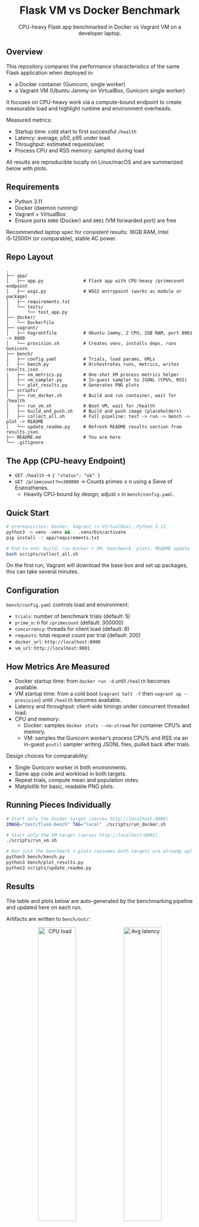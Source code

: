 <div align="center">

# Flask VM vs Docker Benchmark

CPU-heavy Flask app benchmarked in Docker vs Vagrant VM on a developer laptop.

</div>

## Overview

This repository compares the performance characteristics of the same Flask application when deployed in:

- a Docker container (Gunicorn, single worker)
- a Vagrant VM (Ubuntu Jammy on VirtualBox, Gunicorn single worker)

It focuses on CPU-heavy work via a compute-bound endpoint to create measurable load and highlight runtime and environment overheads.

Measured metrics:

- Startup time: cold start to first successful `/health`
- Latency: average, p50, p95 under load
- Throughput: estimated requests/sec
- Process CPU and RSS memory: sampled during load

All results are reproducible locally on Linux/macOS and are summarized below with plots.

## Requirements

- Python 3.11
- Docker (daemon running)
- Vagrant + VirtualBox
- Ensure ports `8000` (Docker) and `8001` (VM forwarded port) are free

Recommended laptop spec for consistent results: 16GB RAM, Intel i5‑12500H (or comparable), stable AC power.

## Repo Layout

```
.
├── app/
│   ├── app.py               # Flask app with CPU-heavy /primecount endpoint
│   ├── wsgi.py              # WSGI entrypoint (works as module or package)
│   ├── requirements.txt
│   └── tests/
│       └── test_app.py
├── docker/
│   └── Dockerfile
├── vagrant/
│   ├── Vagrantfile          # Ubuntu Jammy, 2 CPU, 2GB RAM, port 8001 -> 8000
│   └── provision.sh         # Creates venv, installs deps, runs Gunicorn
├── bench/
│   ├── config.yaml          # Trials, load params, URLs
│   ├── bench.py             # Orchestrates runs, metrics, writes results.json
│   ├── vm_metrics.py        # One-shot VM process metrics helper
│   ├── vm_sampler.py        # In-guest sampler to JSONL (CPU%, RSS)
│   └── plot_results.py      # Generates PNG plots
├── scripts/
│   ├── run_docker.sh        # Build and run container, wait for /health
│   ├── run_vm.sh            # Boot VM, wait for /health
│   ├── build_and_push.sh    # Build and push image (placeholders)
│   ├── collect_all.sh       # Full pipeline: test -> run -> bench -> plot -> README
│   └── update_readme.py     # Refresh README results section from results.json
├── README.md                # You are here
└── .gitignore
```

## The App (CPU-heavy Endpoint)

- `GET /health` → `{ "status": "ok" }`
- `GET /primecount?n=300000` → Counts primes ≤ n using a Sieve of Eratosthenes.
  - Heavily CPU-bound by design; adjust `n` in `bench/config.yaml`.

## Quick Start

```bash
# prerequisites: Docker, Vagrant (+ VirtualBox), Python 3.11
python3 -m venv .venv && . .venv/bin/activate
pip install -r app/requirements.txt

# End-to-end: build, run Docker + VM, benchmark, plots, README update
bash scripts/collect_all.sh
```

On the first run, Vagrant will download the base box and set up packages; this can take several minutes.

## Configuration

`bench/config.yaml` controls load and environment:

- `trials`: number of benchmark trials (default: 5)
- `prime_n`: n for `/primecount` (default: 300000)
- `concurrency`: threads for client load (default: 8)
- `requests`: total request count per trial (default: 200)
- `docker_url`: `http://localhost:8000`
- `vm_url`: `http://localhost:8001`

## How Metrics Are Measured

- Docker startup time: from `docker run -d` until `/health` becomes available.
- VM startup time: from a cold boot (`vagrant halt -f` then `vagrant up --provision`) until `/health` becomes available.
- Latency and throughput: client-side timings under concurrent threaded load.
- CPU and memory:
  - Docker: samples `docker stats --no-stream` for container CPU% and memory.
  - VM: samples the Gunicorn worker’s process CPU% and RSS via an in-guest `psutil` sampler writing JSONL files, pulled back after trials.

Design choices for comparability:

- Single Gunicorn worker in both environments.
- Same app code and workload in both targets.
- Repeat trials, compute mean and population stdev.
- Matplotlib for basic, readable PNG plots.

## Running Pieces Individually

```bash
# Start only the Docker target (serves http://localhost:8000)
IMAGE="test/flask-bench" TAG="local" ./scripts/run_docker.sh

# Start only the VM target (serves http://localhost:8001)
./scripts/run_vm.sh

# Run just the benchmark + plots (assumes both targets are already up)
python3 bench/bench.py
python3 bench/plot_results.py
python3 scripts/update_readme.py
```

## Results

The table and plots below are auto-generated by the benchmarking pipeline and updated here on each run.

<!-- AUTO-BENCHMARKS -->

<!-- AUTO-BENCHMARKS -->

Artifacts are written to `bench/out/`:

<p align="center">
  <img src="bench/out/cpu.png" width="45%" title="CPU load"/>
  <img src="bench/out/latency_p95.png" width="45%" title="Avg latency"/><br/>
  <img src="bench/out/latency_p95.png" width="45%" title="latency_p95"/>
  <img src="bench/out/startup.png" width="45%" title="System startup time"/>
  <img src="bench/out/memory.png" width="45%" title="Memory monitor during load"/>
  <img src="bench/out/throughput.png" width="45%" title="Throughput monitor during load"/>
</p>

## Pushing Images (Optional)

```bash
export REGISTRY=ghcr.io/<you>
export IMAGE_NAME=flask-bench
export IMAGE_TAG=$(git rev-parse --short HEAD)
export DOCKER_USERNAME=<you>
export DOCKER_PASSWORD=<token>
bash scripts/build_and_push.sh
```

## Troubleshooting

- Ports in use: ensure `8000`/`8001` are free or edit mappings (Dockerfile and `vagrant/Vagrantfile`).
- Vagrant shared folders/Guest Additions mismatch: VM still works; if folder sync fails, reload or install matching Guest Additions.
- VM fails to reach `/health`: check `/project/vm_gunicorn.log` inside the VM (`vagrant ssh`), verify Python venv exists, and `app.wsgi:application` imports.
- Docker “pytest not found”: tests are run inside the app image; add `pytest` to a dev requirements if you want strict test gating.
- Performance noise: close background apps, plug in power, run a few times and compare averages/stdev.

## Notes

- Repository created fresh; only scaffolding design was inspired by a separate project. No application code was copied.
- This is intended for local benchmarking; do not expose the app on the public Internet without hardening.

## VM vs Container — CI/CD with GitHub Actions + GHCR

This repo includes CI/CD that works whether you already have an app or not.

* **CI** (push/PR): Lint with Ruff, run PyTest if tests are present, upload JUnit.
* **CD** (push to `main`, tags `v*`): Detect a Dockerfile, build the image, push to **GHCR** with `latest` and `<git-sha>` tags.
* Optional **deploy webhook** posts a JSON payload after publish if `DEPLOY_WEBHOOK_URL` is set.

## Status Badges


![CI](https://github.com/yash-kalathiya/VM-vs-Container/actions/workflows/ci.yml/badge.svg)
![CD](https://github.com/yash-kalathiya/VM-vs-Container/actions/workflows/cd.yml/badge.svg)

## Local Dev

```bash
# If you use the sample app:
python3 -m venv .venv && source .venv/bin/activate
pip install -r sample_app/requirements.txt
uvicorn sample_app.app:app --host 0.0.0.0 --port 8000
```

## CI/CD

* Workflows live in `.github/workflows/`.
* CI triggers on push and PR; CD triggers on push to `main` and on tags `v*`.
* Images publish to: `ghcr.io/yash-kalathiya/VM-vs-Container:{latest,<git-sha>}` (lowercased by the workflow).

### Permissions

```yaml
permissions:
  contents: read
  packages: write
```

This enables `GITHUB_TOKEN` to push to GHCR.

### Optional Deploy Webhook

Create a repo secret: **DEPLOY_WEBHOOK_URL**
Example payload: `docs/deploy_webhook_example.json`.

## Decisions & Challenges

See `docs/ci_cd_decisions.md`.
